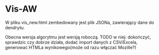 # Vis-AW

W pliku vis_new.html zembedowany jest plik JSONa, zawierający dane do dendrytu.

Obecna wersja algorytmu jest wersją roboczą.
TODO w niej: dokończyć, sprawdzic czy dobrze działa, dodać import danych z CSV/Excela, generować HTMLa wynikowego(może od razu włączać Mozille?)
